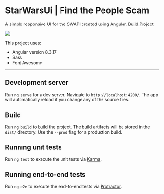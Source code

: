 # StarWarsUi | Find the People Scam

A simple responsive UI for the SWAPI created using Angular. [Build Project](https://swapi-angular.netlify.com)

![](example.gif)

This project uses:

- Angular version 8.3.17
- Sass
- Font Awesome

---

## Development server

Run `ng serve` for a dev server. Navigate to `http://localhost:4200/`. The app will automatically reload if you change any of the source files.

## Build

Run `ng build` to build the project. The build artifacts will be stored in the `dist/` directory. Use the `--prod` flag for a production build.

## Running unit tests

Run `ng test` to execute the unit tests via [Karma](https://karma-runner.github.io).

## Running end-to-end tests

Run `ng e2e` to execute the end-to-end tests via [Protractor](http://www.protractortest.org/).
